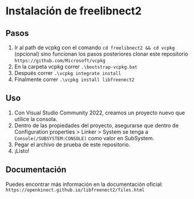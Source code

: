 # Instalación de freelibnect2

## Pasos
1. Ir al path de vcpkg con el comando `cd freelibnect2 && cd vcpkg` 
   (opcional) sino funcionan los pasos posteriores clonar este repositorio `https://github.com/Microsoft/vcpkg`
2. En la carpeta vcpkg correr `.\bootstrap-vcpkg.bat`
3. Después correr `.\vcpkg integrate install`
4. Finalmente correr `.\vcpkg install libfreenect2`

## Uso
1. Con Visual Studio Community 2022, creamos un proyecto nuevo que utilice la consola.
2. Dentro de las propiedades del proyecto, asegurarse que dentro de Configuration properties > Linker > System se tenga a `Console(/SUBSYSTEM:CONSOLE)` como valor en SubSystem.
3. Pegar el archivo de prueba de este repositorio.
4. ¡Listo!

## Documentación 
Puedes encontrar más información en la documentación oficial: `https://openkinect.github.io/libfreenect2/files.html`
